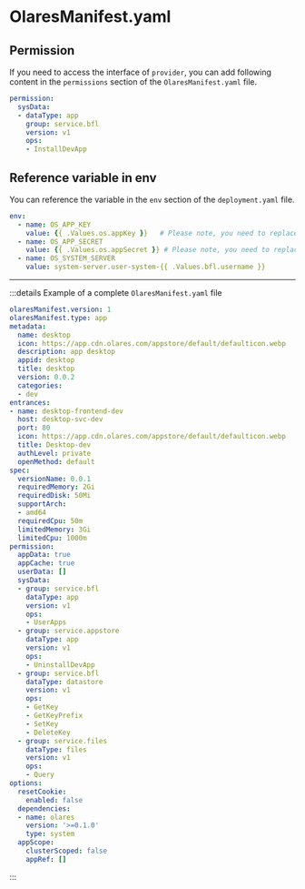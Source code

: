# OlaresManifest.yaml

## Permission

If you need to access the interface of `provider`, you can add following content in the `permissions` section of the `OlaresManifest.yaml` file.
```Yaml
permission:
  sysData:
  - dataType: app
    group: service.bfl
    version: v1
    ops:
    - InstallDevApp
```

## Reference variable in env

You can reference the variable in the `env` section of the `deployment.yaml` file.

```Yaml
env:
  - name: OS_APP_KEY
    value: {{ .Values.os.appKey }}   # Please note, you need to replace it with .Values.os.desktop.appKey when submit to the install wizard.
  - name: OS_APP_SECRET
    value: {{ .Values.os.appSecret }} # Please note, you need to replace it with .Values.os.desktop.appSecret when submit to the install wizard.
  - name: OS_SYSTEM_SERVER
    value: system-server.user-system-{{ .Values.bfl.username }}
```

---
:::details Example of a complete `OlaresManifest.yaml` file
```Yaml
olaresManifest.version: 1
olaresManifest.type: app
metadata:
  name: desktop
  icon: https://app.cdn.olares.com/appstore/default/defaulticon.webp
  description: app desktop
  appid: desktop
  title: desktop
  version: 0.0.2
  categories:
  - dev
entrances:
- name: desktop-frontend-dev
  host: desktop-svc-dev
  port: 80
  icon: https://app.cdn.olares.com/appstore/default/defaulticon.webp
  title: Desktop-dev
  authLevel: private
  openMethod: default
spec:
  versionName: 0.0.1
  requiredMemory: 2Gi
  requiredDisk: 50Mi
  supportArch:
  - amd64
  requiredCpu: 50m
  limitedMemory: 3Gi
  limitedCpu: 1000m
permission:
  appData: true
  appCache: true
  userData: []
  sysData:
  - group: service.bfl
    dataType: app
    version: v1
    ops:
    - UserApps
  - group: service.appstore
    dataType: app
    version: v1
    ops:
    - UninstallDevApp
  - group: service.bfl
    dataType: datastore
    version: v1
    ops:
    - GetKey
    - GetKeyPrefix
    - SetKey
    - DeleteKey
  - group: service.files
    dataType: files
    version: v1
    ops:
    - Query
options:
  resetCookie:
    enabled: false
  dependencies:
  - name: olares
    version: '>=0.1.0'
    type: system
  appScope:
    clusterScoped: false
    appRef: []
```
:::